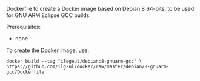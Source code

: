 Dockerfile to create a Docker image based on Debian 8 64-bits, to be used for GNU ARM Eclipse GCC builds.

Prerequisites:

- none


To create the Docker image, use:

	docker build --tag "ilegeul/debian:8-gnuarm-gcc" \
	https://github.com/ilg-ul/docker/raw/master/debian/8-gnuarm-gcc/Dockerfile

